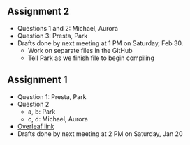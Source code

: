 ## Assignment 2
* Questions 1 and 2: Michael, Aurora
* Question 3: Presta, Park
* Drafts done by next meeting at 1 PM on Saturday, Feb 30.
    + Work on separate files in the GitHub
    + Tell Park as we finish file to begin compiling

## Assignment 1
* Question 1: Presta, Park
* Question 2
    + a, b: Park
    + c, d: Michael, Aurora
* [Overleaf link](https://www.overleaf.com/13242314gcgnswrxyshr)
* Drafts done by next meeting at 2 PM on Saturday, Jan 20
